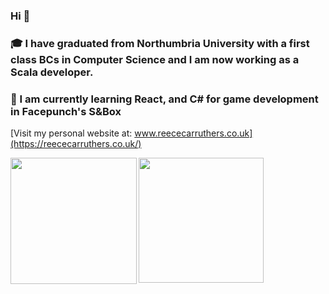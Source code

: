 ### Hi 👋 
### 🎓 I have graduated from Northumbria University with a first class BCs in Computer Science and I am now working as a Scala developer.

### 🌱 I am currently learning React, and C# for game development in Facepunch's S&Box

[Visit my personal website at: www.reececarruthers.co.uk](https://reececarruthers.co.uk/)

<a href="#">
  <img height=200 align="center" src="https://my-stats-43gk.vercel.app/api?username=Reece-Carruthers&show_icons=true&theme=radical&hide=contribs,issues&show=discussions_answered&rank_icon=github&include_all_commits=true&card_width=150" />
</a>

<img align="left" height=202 src="https://github-readme-streak-stats-git-main-davids-projects-ad77adcc.vercel.app/?user=Reece-Carruthers&theme=radical"/>

